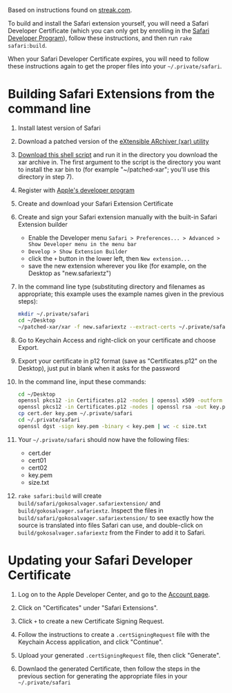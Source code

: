 Based on instructions found on
[streak.com](http://developer.streak.com/2013/01/how-to-build-safari-extension-using.html).

To build and install the Safari extension yourself, you will need a Safari
Developer Certificate (which you can only get by enrolling in the
[Safari Developer Program](https://developer.apple.com/programs/safari/)), follow
these instructions, and then run `rake safari:build`.

When your Safari Developer Certificate expires, you will need to follow these
instructions again to get the proper files into your `~/.private/safari`.

# Building Safari Extensions from the command line

1. Install latest version of Safari

2. Download a patched version of the
   [eXtensible ARchiver (xar) utility](https://github.com/downloads/mackyle/xar/xar-1.6.1.tar.gz)

3. [Download this shell script](https://gist.github.com/omarstreak/4561451) and
   run it in the directory you download the xar archive in. The first argument
   to the script is the directory you want to install the xar bin to (for
   example "~/patched-xar"; you'll use this directory in step 7).

4. Register with
   [Apple's developer program](https://developer.apple.com/programs/safari/)

5. Create and download your Safari Extension Certificate

6. Create and sign your Safari extension manually with the built-in Safari
   Extension builder
     * Enable the Developer menu `Safari > Preferences... > Advanced > Show Developer menu in the menu bar`
     * `Develop > Show Extension Builder`
     * click the `+` button in the lower left, then `New extension...`
     * save the new extension wherever you like (for example, on the Desktop as
       "new.safariextz")

7. In the command line type (substituting directory and filenames as
   appropriate; this example uses the example names given in the previous
   steps):

    ```bash
    mkdir ~/.private/safari
    cd ~/Desktop
    ~/patched-xar/xar -f new.safariextz --extract-certs ~/.private/safari
    ```

8. Go to Keychain Access and right-click on your certificate and choose Export.

9. Export your certificate in p12 format (save as "Certificates.p12" on the
   Desktop), just put in blank when it asks for the password

10. In the command line, input these commands:

    ```bash
    cd ~/Desktop
    openssl pkcs12 -in Certificates.p12 -nodes | openssl x509 -outform der -out cert.der
    openssl pkcs12 -in Certificates.p12 -nodes | openssl rsa -out key.pem
    cp cert.der key.pem ~/.private/safari
    cd ~/.private/safari
    openssl dgst -sign key.pem -binary < key.pem | wc -c size.txt
    ```

11. Your `~/.private/safari` should now have the following files:
    * cert.der
    * cert01
    * cert02
    * key.pem
    * size.txt

12. `rake safari:build` will create `build/safari/gokosalvager.safariextension/`
    and `build/gokosalvager.safariextz`. Inspect the files in
    `build/safari/gokosalvager.safariextension/` to see exactly how the source
    is translated into files Safari can use, and double-click on
    `build/gokosalvager.safariextz` from the Finder to add it to Safari.

# Updating your Safari Developer Certificate

1. Log on to the Apple Developer Center, and go to the
   [Account page](https://developer.apple.com/account/overview.action).

2. Click on "Certificates" under "Safari Extensions".

3. Click `+` to create a new Certificate Signing Request.

4. Follow the instructions to create a `.certSigningRequest` file with the Keychain
   Access application, and click "Continue".

5. Upload your generated `.certSigningRequest` file, then click "Generate".

6. Downlaod the generated Certificate, then follow the steps in the previous
   section for generating the appropriate files in your `~/.private/safari`
